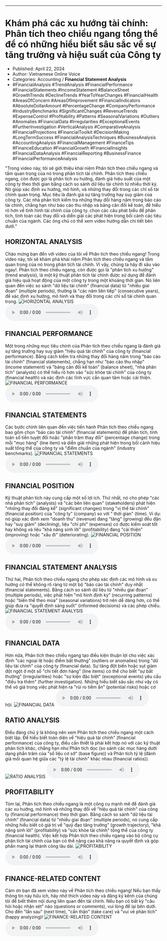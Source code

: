 
---

# Khám phá các xu hướng tài chính: Phân tích theo chiều ngang tổng thể để có những hiểu biết sâu sắc về sự tăng trưởng và hiệu suất của Công ty

- Published: April 22, 2024
- Author: Vietnamese Online Voice
- Categories: Accounting / **Financial Statement Analysis**
- #FinancialAnalysis #TrendAnalysis #FinancialPerformance #FinancialStatements #IncomeStatement #BalanceSheet #GrowthTrends #DeclineTrends #YearToYearChanges #FinancialHealth #AreasOfConcern #AreasOfImprovement #FinancialIndicators #AbsoluteDollarAmount #PercentageChange #CompanyPerformance #IndustryBenchmarks #SignificantChanges #RevenueTrends #ExpenseControl #Profitability #Patterns #SeasonalVariations #Outliers #Anomalies #FinancialData #Irregularities #ExceptionalEvents #FurtherInvestigation #VerticalAnalysis #ComparativeAnalysis #FinancialProjections #FinancialToolkit #DecisionMaking #LongTermSuccess #FinancialAnalysisTechniques #BusinessAnalysis #AccountingAnalysis #FinancialManagement #FinanceTips #FinanceEducation #FinancialGrowth #FinancialInsights #FinancialDataAnalysis #FinancialReporting #BusinessFinance #FinancialPerformanceAnalysis

"Trong video này, tôi sẽ giới thiệu khái niệm Phân tích theo chiều ngang và tầm quan trọng của nó trong phân tích tài chính. Phân tích theo chiều ngang, còn được gọi là phân tích xu hướng, đánh giá hiệu suất của một công ty theo thời gian bằng cách so sánh dữ liệu tài chính từ nhiều thời kỳ. Nó giúp xác định xu hướng, mô hình, và những thay đổi trong các chỉ số tài chính quan trọng. Mục tiêu là đánh giá sự tăng trưởng hay suy giảm của công ty. Các nhà phân tích kiểm tra những thay đổi hàng năm trong báo cáo tài chính, chẳng hạn như báo cáo thu nhập và bảng cân đối kế toán, để hiểu rõ hơn về tình hình tài chính của công ty. chọn các câu phát biểu để phân tích, tính toán các thay đổi và diễn giải các phát hiện trong bối cảnh các tiêu chuẩn của ngành. Các ông chủ có thể xem video hướng dẫn chi tiết bên dưới."


## HORIZONTAL ANALYSIS

Chào mừng bạn đến với video của tôi về Phân tích theo chiều ngang! Trong video này, tôi sẽ khám phá khái niệm Phân tích theo chiều ngang và tầm quan trọng của nó trong phân tích tài chính. Vì vậy, chúng ta hãy đi sâu vào ngay!. Phân tích theo chiều ngang, còn được gọi là "phân tích xu hướng" (trend analysis), là một kỹ thuật phân tích tài chính được sử dụng để đánh giá hiệu quả hoạt động của một công ty trong một khoảng thời gian. Nó liên quan đến việc so sánh "dữ liệu tài chính" (financial data) từ "nhiều giai đoạn" (multiple periods), thường là "các năm liên tiếp" (consecutive years), để xác định xu hướng, mô hình và thay đổi trong các chỉ số tài chính quan trọng.
![HORIZONTAL ANALYSIS](https://http-archiver-apis-production-80.schnworks.com/storage/images/transitions/2024-04-22/transition-24337085432-Montserrat-Bold-283593.jpg)
<audio controls>
    <source src="https://http-archiver-apis-production-80.schnworks.com/storage/audio/file-6288180177.mp3" type="audio/mpeg">
</audio>



## FINANCIAL PERFORMANCE

Một trong những mục tiêu chính của Phân tích theo chiều ngang là đánh giá sự tăng trưởng hay suy giảm "hiệu quả tài chính" của công ty (financial performance). Bằng cách kiểm tra những thay đổi hàng năm trong "báo cáo tài chính" (financial statements), chẳng hạn như "báo cáo thu nhập" (income statement) và "bảng cân đối kế toán" (balance sheet), "nhà phân tích" (analysts) có thể hiểu rõ hơn vào "sức khỏe tài chính" của công ty (financial health) và xác định các lĩnh vực cần quan tâm hoặc cải thiện.
![FINANCIAL PERFORMANCE](https://http-archiver-apis-production-80.schnworks.com/storage/images/transitions/2024-04-22/transition-747830087-Montserrat-Black-7B1FA2.jpg)
<audio controls>
    <source src="https://http-archiver-apis-production-80.schnworks.com/storage/audio/file-34146937602.mp3" type="audio/mpeg">
</audio>



## FINANCIAL STATEMENTS

Các bước chính liên quan đến việc tiến hành Phân tích theo chiều ngang bao gồm chọn "báo cáo tài chính" (financial statements) để phân tích, tính toán số tiền tuyệt đối hoặc "phần trăm thay đổi" (percentage change) trong mỗi "mục hàng" (line item) và diễn giải những phát hiện trong bối cảnh hiệu suất tổng thể của công ty và "điểm chuẩn của ngành" (industry benchmarks).
![FINANCIAL STATEMENTS](https://http-archiver-apis-production-80.schnworks.com/storage/images/transitions/2024-04-22/transition--19133252863-Montserrat-Bold-9C27B0.jpg)
<audio controls>
    <source src="https://http-archiver-apis-production-80.schnworks.com/storage/audio/file-45784304229.mp3" type="audio/mpeg">
</audio>



## FINANCIAL POSITION

Kỹ thuật phân tích này cung cấp một số lợi ích. Thứ nhất, nó cho phép "các nhà phân tích" (analysts) và "các bên liên quan" (stakeholders) phát hiện "những thay đổi đáng kể" (significant changes) trong "vị thế tài chính" (financial position) của "công ty" (company) so với " thời gian" (time). Ví dụ: nó giúp xác định xem "doanh thu" (revenue) đang "tăng" (growing) đều đặn hay "suy giảm" (declining), liệu "chi phí" (expenses) có được kiểm soát tốt hay không và liệu "khả năng sinh lời" (profitability) đang "cải thiện" (improving) hoặc "xấu đi" (deteriorating).
![FINANCIAL POSITION](https://http-archiver-apis-production-80.schnworks.com/storage/images/transitions/2024-04-22/transition--8558017082-Montserrat-Black-004895.jpg)
<audio controls>
    <source src="https://http-archiver-apis-production-80.schnworks.com/storage/audio/file-22628357956.mp3" type="audio/mpeg">
</audio>



## FINANCIAL STATEMENT ANALYSIS

Thứ hai, Phân tích theo chiều ngang cho phép xác định các mô hình và xu hướng có thể không rõ ràng từ một bộ "báo cáo tài chính" duy nhất (financial statements). Bằng cách so sánh dữ liệu từ "nhiều giai đoạn" (multiple periods), việc phát hiện "mô hình định kỳ" (recurring patterns) hoặc "biến thể theo mùa" (seasonal variations) trở nên dễ dàng hơn, có thể giúp đưa ra "quyết định sáng suốt" (informed decisions) và các phép chiếu.
![FINANCIAL STATEMENT ANALYSIS](https://http-archiver-apis-production-80.schnworks.com/storage/images/transitions/2024-04-22/transition-37850381607-Montserrat-ExtraBold-7B1FA2.jpg)
<audio controls>
    <source src="https://http-archiver-apis-production-80.schnworks.com/storage/audio/file-33811313157.mp3" type="audio/mpeg">
</audio>



## FINANCIAL DATA

Hơn nữa, Phân tích theo chiều ngang tạo điều kiện thuận lợi cho việc xác định "các ngoại lệ hoặc điểm bất thường" (outliers or anomalies) trong "dữ liệu tài chính" của công ty (financial data). Sự tăng đột biến hoặc sụt giảm đột ngột ở một số "chi tiết đơn hàng" (line items) có thể cho biết "sự bất thường" (irregularities) hoặc "sự kiện đặc biệt" (exceptional events) yêu cầu "điều tra thêm" (further investigation). Những hiểu biết sâu sắc như vậy có thể vô giá trong việc phát hiện ra "rủi ro tiềm ẩn" (potential risks) hoặc cơ hội.
![FINANCIAL DATA](https://http-archiver-apis-production-80.schnworks.com/storage/images/transitions/2024-04-22/transition-28268980215-Montserrat-ExtraBold-512DA8.jpg)
<audio controls>
    <source src="https://http-archiver-apis-production-80.schnworks.com/storage/audio/file-54575829872.mp3" type="audio/mpeg">
</audio>



## RATIO ANALYSIS

Điều đáng chú ý là không nên xem Phân tích theo chiều ngang một cách biệt lập. Để hiểu biết toàn diện về "hiệu quả tài chính" (financial performance) của công ty, điều cần thiết là phải kết hợp nó với các kỹ thuật phân tích khác, chẳng hạn như Phân tích dọc (so sánh các mục hàng dưới dạng phần trăm của "số liệu cơ sở" (base figure)) và Phân tích tỷ lệ (đánh giá mối quan hệ giữa các "tỷ lệ tài chính" khác nhau (financial ratios)).
![RATIO ANALYSIS](https://http-archiver-apis-production-80.schnworks.com/storage/images/transitions/2024-04-22/transition--935081192-Montserrat-Medium-4A148C.jpg)
<audio controls>
    <source src="https://http-archiver-apis-production-80.schnworks.com/storage/audio/file-22005759701.mp3" type="audio/mpeg">
</audio>



## PROFITABILITY

Tóm lại, Phân tích theo chiều ngang là một công cụ mạnh mẽ để đánh giá các xu hướng, mô hình và những thay đổi về "hiệu quả tài chính" của công ty (financial performance) theo thời gian. Bằng cách so sánh "dữ liệu tài chính" (financial data) từ "nhiều giai đoạn" (multiple periods), nó cung cấp những hiểu biết có giá trị về "quỹ đạo tăng trưởng" (growth trajectory), "khả năng sinh lời" (profitability) và "sức khỏe tài chính" tổng thể của công ty (financial health). Việc kết hợp Phân tích theo chiều ngang vào bộ công cụ phân tích tài chính của bạn có thể nâng cao khả năng ra quyết định và góp phần mang lại thành công lâu dài.
![PROFITABILITY](https://http-archiver-apis-production-80.schnworks.com/storage/images/transitions/2024-04-22/transition-8865347415-Montserrat-ExtraBold-1A237E.jpg)
<audio controls>
    <source src="https://http-archiver-apis-production-80.schnworks.com/storage/audio/file-45109129697.mp3" type="audio/mpeg">
</audio>



## FINANCE-RELATED CONTENT

Cảm ơn bạn đã xem video này về Phân tích theo chiều ngang! Nếu bạn thấy thông tin này hữu ích, hãy nhớ thích video này và đăng ký kênh của chúng tôi để biết thêm nội dung liên quan đến tài chính. Nếu bạn có bất kỳ "câu hỏi hoặc nhận xét" nào (questions or comments), vui lòng để lại bên dưới. Cho đến "lần sau" (next time), "cẩn thận" (take care) và "vui vẻ phân tích" (happy analyzing)!
![FINANCE-RELATED CONTENT](https://http-archiver-apis-production-80.schnworks.com/storage/images/transitions/2024-04-22/transition-13596681127-Montserrat-Black-673AB7.jpg)
<audio controls>
    <source src="https://http-archiver-apis-production-80.schnworks.com/storage/audio/file-30387110090.mp3" type="audio/mpeg">
</audio>

